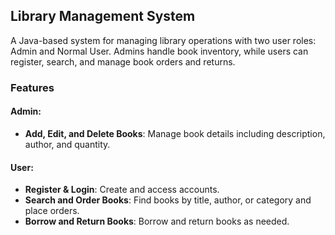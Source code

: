 ## Library Management System

A Java-based system for managing library operations with two user roles: Admin and Normal User. Admins handle book inventory, while users can register, search, and manage book orders and returns.

### Features

#### Admin:
- **Add, Edit, and Delete Books**: Manage book details including description, author, and quantity.

#### User:
- **Register & Login**: Create and access accounts.
- **Search and Order Books**: Find books by title, author, or category and place orders.
- **Borrow and Return Books**: Borrow and return books as needed.

